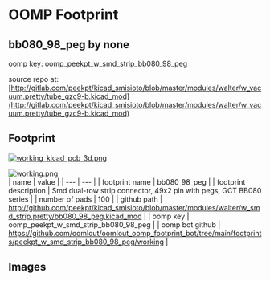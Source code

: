 # OOMP Footprint  
## bb080_98_peg  by none  
  
oomp key: oomp_peekpt_w_smd_strip_bb080_98_peg  
  
source repo at: [http://gitlab.com/peekpt/kicad_smisioto/blob/master/modules/walter/w_vacuum.pretty/tube_gzc9-b.kicad_mod](http://gitlab.com/peekpt/kicad_smisioto/blob/master/modules/walter/w_vacuum.pretty/tube_gzc9-b.kicad_mod)  
## Footprint  
  
[![working_kicad_pcb_3d.png](working_kicad_pcb_3d_600.png)](working_kicad_pcb_3d.png)  
  
[![working.png](working_600.png)](working.png)  
| name | value | 
| --- | --- | 
| footprint name | bb080_98_peg | 
| footprint description | Smd dual-row strip connector, 49x2 pin with pegs, GCT BB080 series | 
| number of pads | 100 | 
| github path | http://github.com/peekpt/kicad_smisioto/blob/master/modules/walter/w_smd_strip.pretty/bb080_98_peg.kicad_mod | 
| oomp key | oomp_peekpt_w_smd_strip_bb080_98_peg | 
| oomp bot github | https://github.com/oomlout/oomlout_oomp_footprint_bot/tree/main/footprints/peekpt_w_smd_strip_bb080_98_peg/working | 
## Images  
